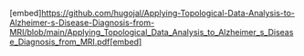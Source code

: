 [embed]https://github.com/hugojal/Applying-Topological-Data-Analysis-to-Alzheimer-s-Disease-Diagnosis-from-MRI/blob/main/Applying_Topological_Data_Analysis_to_Alzheimer_s_Disease_Diagnosis_from_MRI.pdf[embed]
